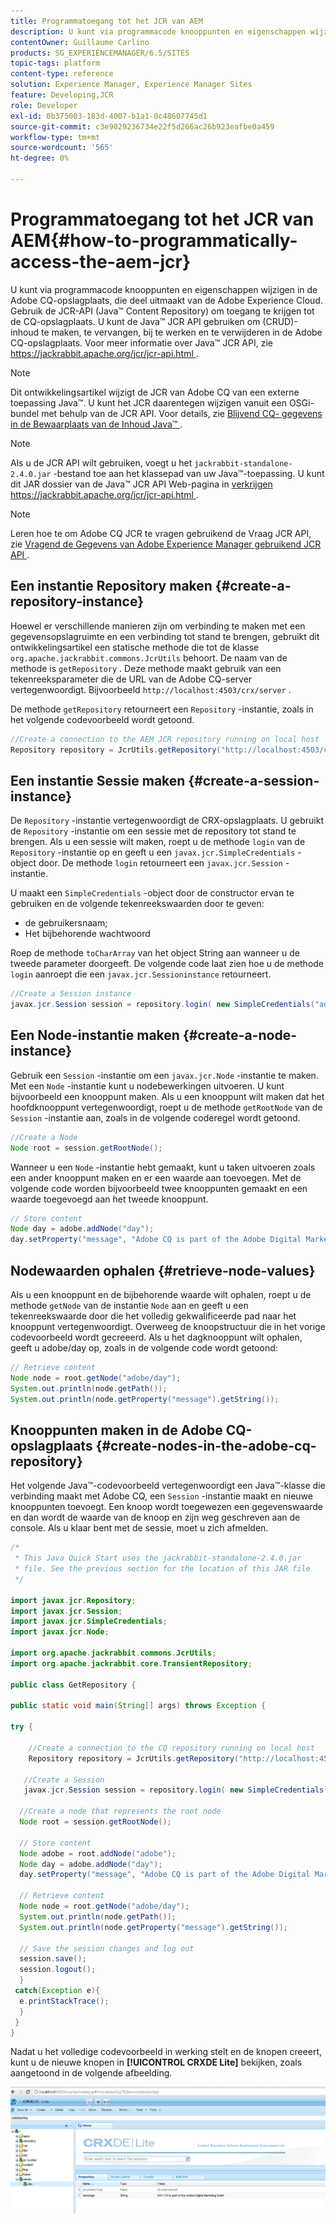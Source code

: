 ```yaml
---
title: Programmatoegang tot het JCR van AEM
description: U kunt via programmacode knooppunten en eigenschappen wijzigen in de AEM-opslagplaats, die deel uitmaakt van de Adobe Experience Cloud
contentOwner: Guillaume Carlino
products: SG_EXPERIENCEMANAGER/6.5/SITES
topic-tags: platform
content-type: reference
solution: Experience Manager, Experience Manager Sites
feature: Developing,JCR
role: Developer
exl-id: 0b375003-183d-4007-b1a1-0c48607745d1
source-git-commit: c3e9029236734e22f5d266ac26b923eafbe0a459
workflow-type: tm+mt
source-wordcount: '565'
ht-degree: 0%

---
```


# Programmatoegang tot het JCR van AEM{#how-to-programmatically-access-the-aem-jcr}

U kunt via programmacode knooppunten en eigenschappen wijzigen in de Adobe CQ-opslagplaats, die deel uitmaakt van de Adobe Experience Cloud. Gebruik de JCR-API (Java™ Content Repository) om toegang te krijgen tot de CQ-opslagplaats. U kunt de Java™ JCR API gebruiken om (CRUD)-inhoud te maken, te vervangen, bij te werken en te verwijderen in de Adobe CQ-opslagplaats. Voor meer informatie over Java™ JCR API, zie [ https://jackrabbit.apache.org/jcr/jcr-api.html ](https://jackrabbit.apache.org/jcr/jcr-api.html).

>[!NOTE]
>
>Dit ontwikkelingsartikel wijzigt de JCR van Adobe CQ van een externe toepassing Java™. U kunt het JCR daarentegen wijzigen vanuit een OSGi-bundel met behulp van de JCR API. Voor details, zie [ Blijvend CQ- gegevens in de Bewaarplaats van de Inhoud Java™ ](https://helpx.adobe.com/experience-manager/using/persisting-cq-data-java-content1.html).

>[!NOTE]
>
>Als u de JCR API wilt gebruiken, voegt u het `jackrabbit-standalone-2.4.0.jar` -bestand toe aan het klassepad van uw Java™-toepassing. U kunt dit JAR dossier van de Java™ JCR API Web-pagina in [ verkrijgen https://jackrabbit.apache.org/jcr/jcr-api.html ](https://jackrabbit.apache.org/jcr/jcr-api.html).

>[!NOTE]
>
>Leren hoe te om Adobe CQ JCR te vragen gebruikend de Vraag JCR API, zie [ Vragend de Gegevens van Adobe Experience Manager gebruikend JCR API ](https://helpx.adobe.com/experience-manager/using/querying-experience-manager-data-using1.html).

## Een instantie Repository maken {#create-a-repository-instance}

Hoewel er verschillende manieren zijn om verbinding te maken met een gegevensopslagruimte en een verbinding tot stand te brengen, gebruikt dit ontwikkelingsartikel een statische methode die tot de klasse `org.apache.jackrabbit.commons.JcrUtils` behoort. De naam van de methode is `getRepository` . Deze methode maakt gebruik van een tekenreeksparameter die de URL van de Adobe CQ-server vertegenwoordigt. Bijvoorbeeld `http://localhost:4503/crx/server` .

De methode `getRepository` retourneert een `Repository` -instantie, zoals in het volgende codevoorbeeld wordt getoond.

```java
//Create a connection to the AEM JCR repository running on local host
Repository repository = JcrUtils.getRepository("http://localhost:4503/crx/server");
```

## Een instantie Sessie maken {#create-a-session-instance}

De `Repository` -instantie vertegenwoordigt de CRX-opslagplaats. U gebruikt de `Repository` -instantie om een sessie met de repository tot stand te brengen. Als u een sessie wilt maken, roept u de methode `login` van de `Repository` -instantie op en geeft u een `javax.jcr.SimpleCredentials` -object door. De methode `login` retourneert een `javax.jcr.Session` -instantie.

U maakt een `SimpleCredentials` -object door de constructor ervan te gebruiken en de volgende tekenreekswaarden door te geven:

* de gebruikersnaam;
* Het bijbehorende wachtwoord

Roep de methode `toCharArray` van het object String aan wanneer u de tweede parameter doorgeeft. De volgende code laat zien hoe u de methode `login` aanroept die een `javax.jcr.Sessioninstance` retourneert.

```java
//Create a Session instance
javax.jcr.Session session = repository.login( new SimpleCredentials("admin", "admin".toCharArray()));
```

## Een Node-instantie maken {#create-a-node-instance}

Gebruik een `Session` -instantie om een `javax.jcr.Node` -instantie te maken. Met een `Node` -instantie kunt u nodebewerkingen uitvoeren. U kunt bijvoorbeeld een knooppunt maken. Als u een knooppunt wilt maken dat het hoofdknooppunt vertegenwoordigt, roept u de methode `getRootNode` van de `Session` -instantie aan, zoals in de volgende coderegel wordt getoond.

```java
//Create a Node
Node root = session.getRootNode();
```

Wanneer u een `Node` -instantie hebt gemaakt, kunt u taken uitvoeren zoals een ander knooppunt maken en er een waarde aan toevoegen. Met de volgende code worden bijvoorbeeld twee knooppunten gemaakt en een waarde toegevoegd aan het tweede knooppunt.

```java
// Store content
Node day = adobe.addNode("day");
day.setProperty("message", "Adobe CQ is part of the Adobe Digital Marketing Suite!");
```

## Nodewaarden ophalen {#retrieve-node-values}

Als u een knooppunt en de bijbehorende waarde wilt ophalen, roept u de methode `getNode` van de instantie `Node` aan en geeft u een tekenreekswaarde door die het volledig gekwalificeerde pad naar het knooppunt vertegenwoordigt. Overweeg de knoopstructuur die in het vorige codevoorbeeld wordt gecreeerd. Als u het dagknooppunt wilt ophalen, geeft u adobe/day op, zoals in de volgende code wordt getoond:

```java
// Retrieve content
Node node = root.getNode("adobe/day");
System.out.println(node.getPath());
System.out.println(node.getProperty("message").getString());
```

## Knooppunten maken in de Adobe CQ-opslagplaats {#create-nodes-in-the-adobe-cq-repository}

Het volgende Java™-codevoorbeeld vertegenwoordigt een Java™-klasse die verbinding maakt met Adobe CQ, een `Session` -instantie maakt en nieuwe knooppunten toevoegt. Een knoop wordt toegewezen een gegevenswaarde en dan wordt de waarde van de knoop en zijn weg geschreven aan de console. Als u klaar bent met de sessie, moet u zich afmelden.

```java
/*
 * This Java Quick Start uses the jackrabbit-standalone-2.4.0.jar
 * file. See the previous section for the location of this JAR file
 */

import javax.jcr.Repository;
import javax.jcr.Session;
import javax.jcr.SimpleCredentials;
import javax.jcr.Node;

import org.apache.jackrabbit.commons.JcrUtils;
import org.apache.jackrabbit.core.TransientRepository;

public class GetRepository {

public static void main(String[] args) throws Exception {

try {

    //Create a connection to the CQ repository running on local host
    Repository repository = JcrUtils.getRepository("http://localhost:4503/crx/server");

   //Create a Session
   javax.jcr.Session session = repository.login( new SimpleCredentials("admin", "admin".toCharArray()));

  //Create a node that represents the root node
  Node root = session.getRootNode();

  // Store content
  Node adobe = root.addNode("adobe");
  Node day = adobe.addNode("day");
  day.setProperty("message", "Adobe CQ is part of the Adobe Digital Marketing Suite!");

  // Retrieve content
  Node node = root.getNode("adobe/day");
  System.out.println(node.getPath());
  System.out.println(node.getProperty("message").getString());

  // Save the session changes and log out
  session.save();
  session.logout();
  }
 catch(Exception e){
  e.printStackTrace();
  }
 }
}
```

Nadat u het volledige codevoorbeeld in werking stelt en de knopen creeert, kunt u de nieuwe knopen in **[!UICONTROL CRXDE Lite]** bekijken, zoals aangetoond in de volgende afbeelding.

![ chlimage_1-68 ](assets/chlimage_1-68a.png)
